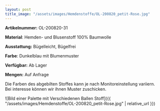 ```yaml
---
layout: post
title_image: "/assets/images/Hemdenstoffe/OL-200820_petit-Rose.jpg"
---
```


**Artikelnummer:** OL-200820-31

**Material**: Hemden- und Blusenstoff 100% Baumwolle

**Ausstattung:** Bügelleicht, Bügelfrei

**Farbe**:  Dunkelblau mit Blumenmuster

**Verfügbar:** Ab Lager

**Mengen:** Auf Anfrage

Die Farben des abgebilten Stoffes kann je nach Monitoreinstellung variiern. Bei interesse können wir ihnen Muster zuschicken.


![Bild einer Palette mit Verschiedenen Ballen Stoff]({{ "/assets/images/Hemdenstoffe/OL-200820_petit-Rose.jpg" | relative_url }})


